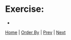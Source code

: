 # Exercise:

-




[Home](/)  |  [Order By](/11-order-by/)  |  [Prev](/11-order-by/2)   |  [Next](/11-order-by/4)
